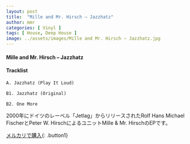 ```yaml
---
layout: post
title:  "Mille and Mr. Hirsch – Jazzhatz"
author: mmr
categories: [ Vinyl ]
tags: [ House, Deep House ]
image: ../assets/images/Mille and Mr. Hirsch – Jazzhatz.jpg
---
```


#### Mille and Mr. Hirsch – Jazzhatz

#### Tracklist
```md
A. Jazzhatz (Play It Loud)

B1. Jazzhatz (Original)

B2. One More
```

2000年にドイツのレーベル「Jetlag」からリリースされたRolf Hans Michael FischerとPeter W. HirschによるユニットMille & Mr. HirschのEPです。


[メルカリで購入](https://jp.mercari.com/item/m60762386842){: .button1}

